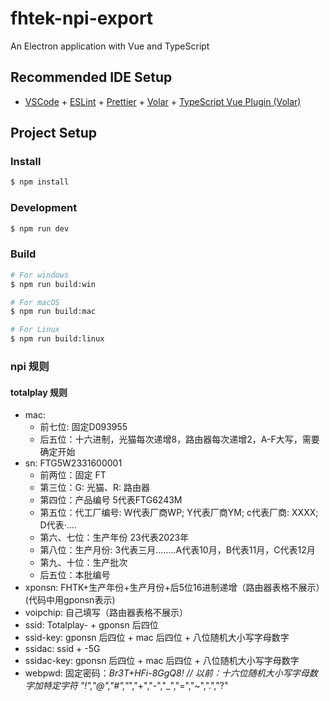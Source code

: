 # fhtek-npi-export

An Electron application with Vue and TypeScript

## Recommended IDE Setup

- [VSCode](https://code.visualstudio.com/) + [ESLint](https://marketplace.visualstudio.com/items?itemName=dbaeumer.vscode-eslint) + [Prettier](https://marketplace.visualstudio.com/items?itemName=esbenp.prettier-vscode) + [Volar](https://marketplace.visualstudio.com/items?itemName=Vue.volar) + [TypeScript Vue Plugin (Volar)](https://marketplace.visualstudio.com/items?itemName=Vue.vscode-typescript-vue-plugin)

## Project Setup

### Install

```bash
$ npm install
```

### Development

```bash
$ npm run dev
```

### Build

```bash
# For windows
$ npm run build:win

# For macOS
$ npm run build:mac

# For Linux
$ npm run build:linux
```

### npi 规则

#### totalplay 规则

- mac:
  - 前七位: 固定D093955
  - 后五位：十六进制，光猫每次递增8，路由器每次递增2，A-F大写，需要确定开始
- sn: FTG5W2331600001
  - 前两位：固定 FT
  - 第三位：G: 光猫、R: 路由器
  - 第四位：产品编号 5代表FTG6243M
  - 第五位：代工厂编号: W代表厂商WP; Y代表厂商YM; c代表厂商: XXXX; D代表·....
  - 第六、七位：生产年份 23代表2023年
  - 第八位：生产月份: 3代表三月........A代表10月，B代表11月，C代表12月
  - 第九、十位：生产批次
  - 后五位：本批编号
- xponsn: FHTK+生产年份+生产月份+后5位16进制递增（路由器表格不展示）(代码中用gponsn表示)
- voipchip: 自己填写（路由器表格不展示）
- ssid: Totalplay- + gponsn 后四位
- ssid-key: gponsn 后四位 + mac 后四位 + 八位随机大小写字母数字
- ssidac: ssid + -5G
- ssidac-key: gponsn 后四位 + mac 后四位 + 八位随机大小写字母数字
- webpwd: 固定密码：*Br3T+HFi-8GgQ8!  // 以前：十六位随机大小写字母数字加特定字符 "!","@","#","*","+","-","_","=","~",".","?"

